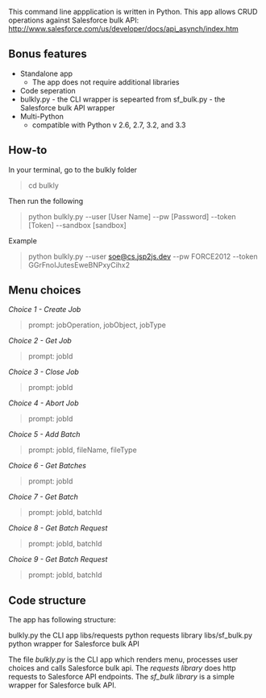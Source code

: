 This command line appplication is written in Python. This app allows CRUD operations against Salesforce bulk API: http://www.salesforce.com/us/developer/docs/api_asynch/index.htm

## Bonus features

* Standalone app
  * The app does not require additional libraries
* Code seperation
 * bulkly.py - the CLI wrapper is sepearted from sf_bulk.py - the Salesforce bulk API wrapper
* Multi-Python
  * compatible with Python v 2.6, 2.7, 3.2, and 3.3


## How-to

In your terminal, go to the bulkly folder
> cd bulkly

Then run the following
> python bulkly.py --user [User Name] --pw [Password] --token [Token] --sandbox [sandbox]

Example
> python bulkly.py --user soe@cs.jsp2js.dev --pw FORCE2012 --token GGrFnoIJutesEweBNPxyCihx2

## Menu choices

_Choice 1 - Create Job_
> prompt: jobOperation, jobObject, jobType

_Choice 2 - Get Job_
> prompt: jobId

_Choice 3 - Close Job_
> prompt: jobId

_Choice 4 - Abort Job_
> prompt: jobId

_Choice 5 - Add Batch_
> prompt: jobId, fileName, fileType

_Choice 6 - Get Batches_
> prompt: jobId

_Choice 7 - Get Batch_
> prompt: jobId, batchId

_Choice 8 - Get Batch Request_
> prompt: jobId, batchId

_Choice 9 - Get Batch Request_
> prompt: jobId, batchId

## Code structure

The app has following structure:

bulkly.py             the CLI app
libs/requests         python requests library
libs/sf_bulk.py       python wrapper for Salesforce bulk API

The file _bulkly.py_ is the CLI app which renders menu, processes user choices and calls Salesforce bulk api. The _requests library_ does http requests to Salesforce API endpoints. The _sf_bulk library_ is a simple wrapper for Salesforce bulk API.